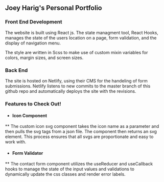 ## Joey Harig's Personal Portfolio


### Front End Development

The website is built using React js. The state managment tool, React Hooks, manages the state of the users location on a page, form validation, and the display of navigation menu. 

The style are written in Scss to make use of custom mixin variables for colors, margin sizes, and screen sizes. 


### Back End 

The site is hosted on Netlify, using their CMS for the handeling of form submissions. Netlify listens to new commits to the master branch of this github repo and automatically deploys the site with the revisions. 


### Features to Check Out!

* #### Icon Component
** The custom icon svg component takes the icon name as a parameter and then pulls the svg <path> tags from a json file. The component then returns an svg element. This process ensures that all svgs are proportionate and easy to work with. 

* #### Form Validator
** The contact form component utilizes the useReducer and useCallback hooks to manage the state of the input values and validations to dynamically update the css classes and render error labels. 
